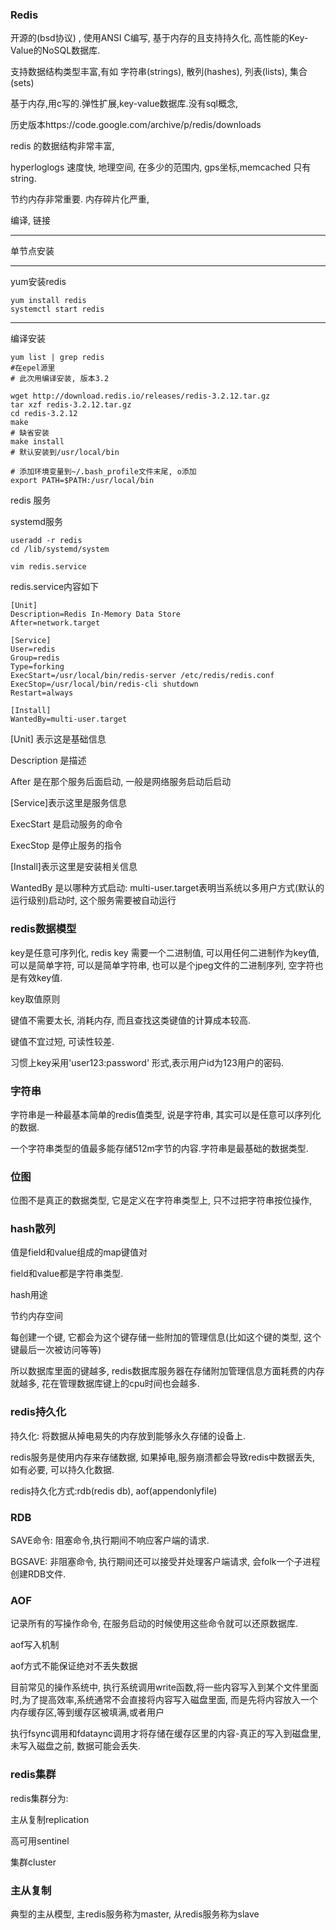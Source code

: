 ### Redis

开源的(bsd协议) , 使用ANSI C编写, 基于内存的且支持持久化, 高性能的Key-Value的NoSQL数据库. 

支持数据结构类型丰富,有如 字符串(strings), 散列(hashes), 列表(lists), 集合(sets)

基于内存,用c写的.弹性扩展,key-value数据库.没有sql概念, 

历史版本https://code.google.com/archive/p/redis/downloads

redis 的数据结构非常丰富, 

hyperloglogs 速度快, 地理空间, 在多少的范围内, gps坐标,memcached 只有string.

节约内存非常重要. 内存碎片化严重, 

编译, 链接

---

单节点安装

----

yum安装redis

```
yum install redis
systemctl start redis
```

---

编译安装

```
yum list | grep redis 
#在epel源里
# 此次用编译安装, 版本3.2

wget http://download.redis.io/releases/redis-3.2.12.tar.gz
tar xzf redis-3.2.12.tar.gz
cd redis-3.2.12
make
# 缺省安装
make install
# 默认安装到/usr/local/bin

# 添加环境变量到~/.bash_profile文件末尾, o添加
export PATH=$PATH:/usr/local/bin
```

redis 服务

systemd服务

```sehll
useradd -r redis
cd /lib/systemd/system

vim redis.service

```

redis.service内容如下

```shell
[Unit]
Description=Redis In-Memory Data Store
After=network.target

[Service]
User=redis
Group=redis
Type=forking
ExecStart=/usr/local/bin/redis-server /etc/redis/redis.conf
ExecStop=/usr/local/bin/redis-cli shutdown
Restart=always

[Install]
WantedBy=multi-user.target
```

[Unit] 表示这是基础信息

Description 是描述

After 是在那个服务后面启动, 一般是网络服务启动后启动

[Service]表示这里是服务信息

ExecStart 是启动服务的命令

ExecStop 是停止服务的指令

[Install]表示这里是安装相关信息

WantedBy 是以哪种方式启动: multi-user.target表明当系统以多用户方式(默认的运行级别)启动时, 这个服务需要被自动运行

### redis数据模型

key是任意可序列化, redis key 需要一个二进制值, 可以用任何二进制作为key值, 可以是简单字符, 可以是简单字符串, 也可以是个jpeg文件的二进制序列, 空字符也是有效key值.

key取值原则

键值不需要太长, 消耗内存, 而且查找这类键值的计算成本较高.

键值不宜过短, 可读性较差.

习惯上key采用'user123:password' 形式,表示用户id为123用户的密码.

### 字符串

字符串是一种最基本简单的redis值类型, 说是字符串, 其实可以是任意可以序列化的数据.

一个字符串类型的值最多能存储512m字节的内容.字符串是最基础的数据类型.

### 位图

位图不是真正的数据类型, 它是定义在字符串类型上, 只不过把字符串按位操作, 

### hash散列

值是field和value组成的map键值对

field和value都是字符串类型.

hash用途

节约内存空间

每创建一个键, 它都会为这个键存储一些附加的管理信息(比如这个键的类型, 这个键最后一次被访问等等)

所以数据库里面的键越多, redis数据库服务器在存储附加管理信息方面耗费的内存就越多, 花在管理数据库键上的cpu时间也会越多.



### redis持久化

持久化: 将数据从掉电易失的内存放到能够永久存储的设备上.

redis服务是使用内存来存储数据, 如果掉电,服务崩溃都会导致redis中数据丢失, 如有必要, 可以持久化数据.

redis持久化方式:rdb(redis db), aof(appendonlyfile)

### RDB

SAVE命令: 阻塞命令,执行期间不响应客户端的请求.

BGSAVE: 非阻塞命令, 执行期间还可以接受并处理客户端请求, 会folk一个子进程创建RDB文件.

### AOF

记录所有的写操作命令, 在服务启动的时候使用这些命令就可以还原数据库.

aof写入机制

aof方式不能保证绝对不丢失数据

目前常见的操作系统中, 执行系统调用write函数,将一些内容写入到某个文件里面时,为了提高效率,系统通常不会直接将内容写入磁盘里面, 而是先将内容放入一个内存缓存区,等到缓存区被填满,或者用户

执行fsync调用和fdataync调用才将存储在缓存区里的内容-真正的写入到磁盘里,  未写入磁盘之前, 数据可能会丢失.

### redis集群

redis集群分为:

主从复制replication

高可用sentinel

集群cluster

### 主从复制

典型的主从模型, 主redis服务称为master, 从redis服务称为slave

